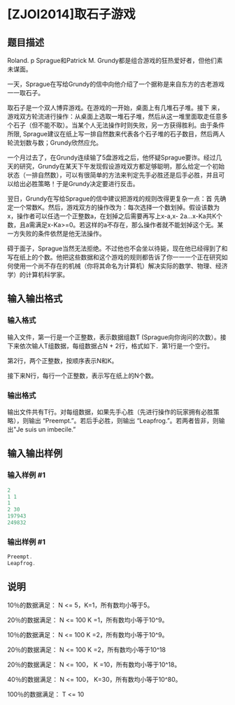 # [ZJOI2014]取石子游戏

## 题目描述

Roland. p Sprague和Patrick M. Grundy都是组合游戏的狂热爱好者，但他们素未谋面。

一天，Sprague在写给Grundy的信中向他介绍了一个据称是来自东方的古老游戏一一取石子。

取石子是一个双人博弈游戏。在游戏的一开始，桌面上有几堆石子堆。接下 来，游戏双方轮流进行操作：从桌面上选取一堆石子堆，然后从这一堆里面取走任意多个石子（但不能不取）。当某个人无法操作时则失败，另一方获得胜利。由于条件所限, Sprague建议在纸上写一排自然数来代表各个石子堆的石子数目，然后两人轮流划数与数；Grundy欣然应允。

一个月过去了，在Grundy连续输了5盘游戏之后，他怀疑Sprague要诈。经过几天的研究，Grundy在某天下午发现假设游戏双方都足够聪明，那么给定一个初始状态（一排自然数），可以有很简单的方法来判定先手必胜还是后手必胜，并且可以给出必胜策略！于是Grundy决定要进行反击。

翌日，Grundy在写给Sprague的信中建议把游戏的规则改得更复杂一点：首 先确定一个常数K。然后，游戏双方的操作改为：每次选择一个数划掉。假设该数为x，操作者可以任选一个正整数a，在划掉之后需要再写上x-a,x- 2a…x-Ka共K个数，且a需满足x-Ka>=0。若这样的a不存在，那么操作者就不能划掉这个无。某一方失败的条件依然是他无法操作。

碍于面子，Sprague当然无法拒绝。不过他也不会坐以待毙，现在他已经得到了和写在纸上的个数。他把这些数据和这个游戏的规则都告诉了你一一一个正在研究如何使用一个尚不存在的机械（你将其命名为计算机）解决实际的数学、物理、经济学）的计算机科学家。

## 输入输出格式

### 输入格式

输入文件，第一行是一个正整数，表示数据组数T (Sprague向你询问的次数）。接下来依次输人T组数据，每组数据占N + 2行，格式如下．第1行是一个空行。

第2行，两个正整数，按顺序表示N和K。

接下来N行，每行一个正整数，表示写在纸上的N个数。

### 输出格式

输出文件共有T行。对每组数据，如果先手心胜（先进行操作的玩家拥有必胜策略），则输出 “Preempt.”。若后手必胜，则输出 “Leapfrog.”。若两者皆非，则输出"Je suis un imbecile.”

## 输入输出样例

### 输入样例 #1

```cpp
2 
1 1 
1
2 30 
197943 
249832
```


### 输出样例 #1

```cpp
Preempt.
Leapfrog.
```


## 说明

10％的数据满足： N <= 5，K=1，所有数均小等于5。

20％的数据满足： N <= 100 K =1，所有数均小等于10^9。

10％的数据满足： N <= 100 K =2，所有数均小等于10^9。

20％的数据满足： N <= 100 K =2，所有数均小等于10^18

20％的数据满足： N <= 100， K =10，所有数均小等于10^18。

40％的数据满足： N <= 100， K=30，所有数均小等于10^80。

100％的数据满足： T <= 10

